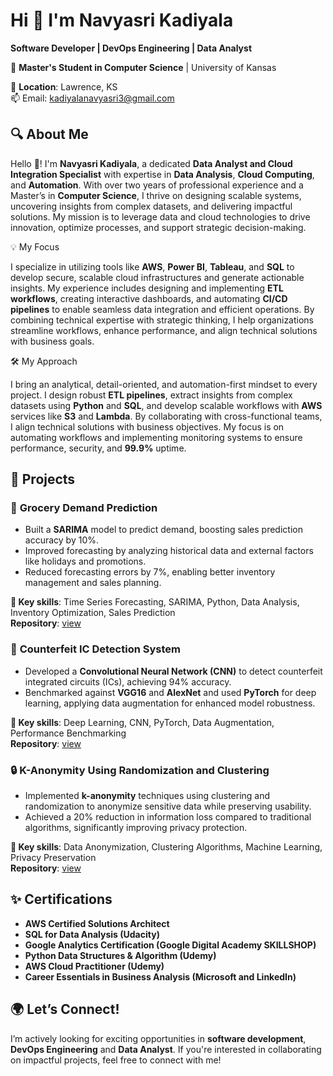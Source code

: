 # Hi 👋 I'm Navyasri Kadiyala  
**Software Developer | DevOps Engineering | Data Analyst**    

💼 **Master's Student in Computer Science** | University of Kansas  

📍 **Location**: Lawrence, KS  
📫 Email: [kadiyalanavyasri3@gmail.com](mailto:kadiyalanavyasri3@gmail.com)


## 🔍 About Me  

Hello 👋! I'm **Navyasri Kadiyala**, a dedicated **Data Analyst and Cloud Integration Specialist** with expertise in **Data Analysis**, **Cloud Computing**, and **Automation**. With over two years of professional experience and a Master’s in **Computer Science**, I thrive on designing scalable systems, uncovering insights from complex datasets, and delivering impactful solutions. My mission is to leverage data and cloud technologies to drive innovation, optimize processes, and support strategic decision-making.  

💡 My Focus  

I specialize in utilizing tools like **AWS**, **Power BI**, **Tableau**, and **SQL** to develop secure, scalable cloud infrastructures and generate actionable insights. My experience includes designing and implementing **ETL workflows**, creating interactive dashboards, and automating **CI/CD pipelines** to enable seamless data integration and efficient operations. By combining technical expertise with strategic thinking, I help organizations streamline workflows, enhance performance, and align technical solutions with business goals.

🛠️ My Approach  

I bring an analytical, detail-oriented, and automation-first mindset to every project. I design robust **ETL pipelines**, extract insights from complex datasets using **Python** and **SQL**, and develop scalable workflows with **AWS** services like **S3** and **Lambda**. By collaborating with cross-functional teams, I align technical solutions with business objectives. My focus is on automating workflows and implementing monitoring systems to ensure performance, security, and **99.9%** uptime.

## 📂 Projects  

### 🛒 **Grocery Demand Prediction**  

- Built a **SARIMA** model to predict demand, boosting sales prediction accuracy by 10%.  
- Improved forecasting by analyzing historical data and external factors like holidays and promotions.  
- Reduced forecasting errors by 7%, enabling better inventory management and sales planning.

**🔑 Key skills**: Time Series Forecasting, SARIMA, Python, Data Analysis, Inventory Optimization, Sales Prediction  
**Repository**: [view](https://github.com/navik12/GDP)


### 🧠 **Counterfeit IC Detection System**  

- Developed a **Convolutional Neural Network (CNN)** to detect counterfeit integrated circuits (ICs), achieving 94% accuracy.  
- Benchmarked against **VGG16** and **AlexNet** and used **PyTorch** for deep learning, applying data augmentation for enhanced model robustness.

**🔑 Key skills**: Deep Learning, CNN, PyTorch, Data Augmentation, Performance Benchmarking  
**Repository**: [view](https://github.com/navik12/Counterfeit-IC-Detection)


### 🔒 **K-Anonymity Using Randomization and Clustering**  

- Implemented **k-anonymity** techniques using clustering and randomization to anonymize sensitive data while preserving usability.  
- Achieved a 20% reduction in information loss compared to traditional algorithms, significantly improving privacy protection.

**🔑 Key skills**: Data Anonymization, Clustering Algorithms, Machine Learning, Privacy Preservation  
**Repository**: [view](https://github.com/navik12/K-Anonymity)


## ✨ Certifications  

- **AWS Certified Solutions Architect**  
- **SQL for Data Analysis (Udacity)**  
- **Google Analytics Certification (Google Digital Academy SKILLSHOP)**  
- **Python Data Structures & Algorithm (Udemy)**  
- **AWS Cloud Practitioner (Udemy)**  
- **Career Essentials in Business Analysis (Microsoft and LinkedIn)**


## 🌍 Let’s Connect!  

I’m actively looking for exciting opportunities in **software development**, **DevOps Engineering** and **Data Analyst**. If you're interested in collaborating on impactful projects, feel free to connect with me!
